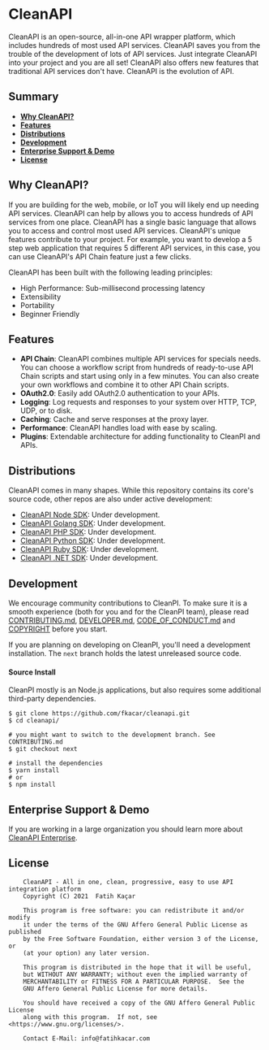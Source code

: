 # CleanAPI
CleanAPI is an open-source, all-in-one API wrapper platform, which includes hundreds of most used API services. CleanAPI saves you from the trouble of the development of lots of API services. Just integrate CleanAPI into your project and you are all set! CleanAPI also offers new features that traditional API services don't have. CleanAPI is the evolution of API.

## Summary
- [**Why CleanAPI?**](#why-cleanapi)
- [**Features**](#features)
- [**Distributions**](#distributions)
- [**Development**](#development)
- [**Enterprise Support & Demo**](#enterprise-support--demo)
- [**License**](#license)

## Why CleanAPI?
If you are building for the web, mobile, or IoT you will likely end up needing API services. CleanAPI can help by allows you to access hundreds of API services from one place. CleanAPI has a single basic language that allows you to access and control most used API services. CleanAPI's unique features contribute to your project. For example, you want to develop a 5 step web application that requires 5 different API services, in this case, you can use CleanAPI's API Chain feature just a few clicks.

CleanAPI has been built with the following leading principles:
- High Performance: Sub-millisecond processing latency
- Extensibility
- Portability
- Beginner Friendly

## Features
- **API Chain**: CleanAPI combines multiple API services for specials needs. You can choose a workflow script from hundreds of ready-to-use API Chain scripts and start using only in a few minutes. You can also create your own workflows and combine it to other API Chain scripts.
- **OAuth2.0**: Easily add OAuth2.0 authentication to your APIs.
- **Logging**: Log requests and responses to your system over HTTP, TCP, UDP, or to disk.
- **Caching**: Cache and serve responses at the proxy layer.
- **Performance**: CleanAPI handles load with ease by scaling.
- **Plugins**: Extendable architecture for adding functionality to CleanPI and APIs.

## Distributions
CleanAPI comes in many shapes. While this repository contains its core's source code, other repos are also under active development:
- [CleanAPI Node SDK](https://github.com/fkacar/cleanapi-node-sdk): Under development.
- [CleanAPI Golang SDK](https://github.com/fkacar/cleanapi-golang-sdk): Under development.
- [CleanAPI PHP SDK](https://github.com/fkacar/cleanapi-php-sdk): Under development.
- [CleanAPI Python SDK](https://github.com/fkacar/cleanapi-python-sdk): Under development.
- [CleanAPI Ruby SDK](https://github.com/fkacar/cleanapi-ruby-sdk): Under development.
- [CleanAPI .NET SDK](https://github.com/fkacar/cleanapi-dotnet-sdk): Under development.

## Development
We encourage community contributions to CleanPI. To make sure it is a smooth
experience (both for you and for the CleanPI team), please read
[CONTRIBUTING.md](CONTRIBUTING.md), [DEVELOPER.md](DEVELOPER.md),
[CODE_OF_CONDUCT.md](CODE_OF_CONDUCT.md) and [COPYRIGHT](COPYRIGHT) before
you start.

If you are planning on developing on CleanPI, you'll need a development
installation. The `next` branch holds the latest unreleased source code.

#### Source Install

CleanPI mostly is an Node.js applications, but also requires some additional third-party dependencies.

```shell
$ git clone https://github.com/fkacar/cleanapi.git
$ cd cleanapi/

# you might want to switch to the development branch. See CONTRIBUTING.md
$ git checkout next

# install the dependencies
$ yarn install
# or
$ npm install
```
## Enterprise Support & Demo

If you are working in a large organization you should learn more about [CleanAPI
Enterprise](https://cleanapi.io/cleanapi-enterprise-edition/).

## License

```
    CleanAPI - All in one, clean, progressive, easy to use API integration platform
    Copyright (C) 2021  Fatih Kaçar

    This program is free software: you can redistribute it and/or modify
    it under the terms of the GNU Affero General Public License as published
    by the Free Software Foundation, either version 3 of the License, or
    (at your option) any later version.

    This program is distributed in the hope that it will be useful,
    but WITHOUT ANY WARRANTY; without even the implied warranty of
    MERCHANTABILITY or FITNESS FOR A PARTICULAR PURPOSE.  See the
    GNU Affero General Public License for more details.

    You should have received a copy of the GNU Affero General Public License
    along with this program.  If not, see <https://www.gnu.org/licenses/>.
    
    Contact E-Mail: info@fatihkacar.com
```
